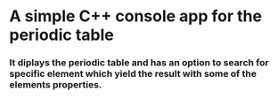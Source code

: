 # A simple C++ console app for the periodic table
### It diplays the periodic table and has an option to search for specific element which yield the result with some of the elements properties.


